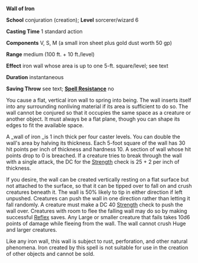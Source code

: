  **Wall of Iron**

**School** conjuration (creation); **Level** sorcerer/wizard 6

**Casting Time** 1 standard action

**Components** V, S, M (a small iron sheet plus gold dust worth 50 gp)

**Range** medium (100 ft. + 10 ft./level)

**Effect** iron wall whose area is up to one 5-ft. square/level; see text

**Duration** instantaneous

**Saving Throw** see text; **[Spell Resistance](../glossary.md#_spell-resistance)** no

You cause a flat, vertical iron wall to spring into being. The wall inserts itself into any surrounding nonliving material if its area is sufficient to do so. The wall cannot be conjured so that it occupies the same space as a creature or another object. It must always be a flat plane, though you can shape its edges to fit the available space.

A _wall of iron _is 1 inch thick per four caster levels. You can double the wall's area by halving its thickness. Each 5-foot square of the wall has 30 hit points per inch of thickness and hardness 10. A section of wall whose hit points drop to 0 is breached. If a creature tries to break through the wall with a single attack, the DC for the [Strength](../gettingStarted.md#_strength) check is 25 + 2 per inch of thickness.

If you desire, the wall can be created vertically resting on a flat surface but not attached to the surface, so that it can be tipped over to fall on and crush creatures beneath it. The wall is 50% likely to tip in either direction if left unpushed. Creatures can push the wall in one direction rather than letting it fall randomly. A creature must make a DC 40 [Strength](../gettingStarted.md#_strength) check to push the wall over. Creatures with room to flee the falling wall may do so by making successful [Reflex](../combat.md#_reflex) saves. Any Large or smaller creature that fails takes 10d6 points of damage while fleeing from the wall. The wall cannot crush Huge and larger creatures.

Like any iron wall, this wall is subject to rust, perforation, and other natural phenomena. Iron created by this spell is not suitable for use in the creation of other objects and cannot be sold.

